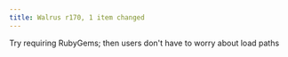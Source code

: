 ```yaml
---
title: Walrus r170, 1 item changed
---
```


Try requiring RubyGems; then users don't have to worry about load paths
